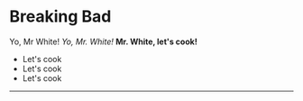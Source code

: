 # Breaking Bad
Yo, Mr White!
*Yo, Mr. White!* 
**Mr. White, let's cook!**
* Let's cook
* Let's cook
* Let's cook
---

